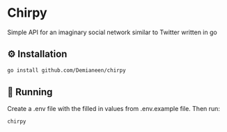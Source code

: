 # Chirpy

Simple API for an imaginary social network similar to Twitter written in go

## ⚙️ Installation

```bash
go install github.com/Demianeen/chirpy
```

## 🚀 Running

Create a .env file with the filled in values from .env.example file. Then run:

```bash
chirpy
```
